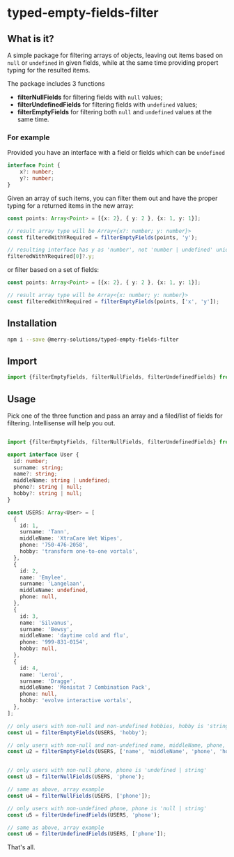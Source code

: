 # typed-empty-fields-filter

## What is it?

A simple package for filtering arrays of objects, leaving out items based on `null` or `undefined` in given fields, while at the same time providing propert typing for the resulted items.

The package includes 3 functions

* **filterNullFields** for filtering fields with `null` values;
* **filterUndefinedFields** for filtering fields with `undefined` values;
* **filterEmptyFields** for filtering both `null` and `undefined` values at the same time.

### For example

Provided you have an interface with a field or fields which can be `undefined`

```typescript
interface Point {
    x?: number;
    y?: number;
}
```

Given an array of such items, you can filter them out and have the proper typing for a returned items in the new array:

```typescript
const points: Array<Point> = [{x: 2}, { y: 2 }, {x: 1, y: 1}];

// result array type will be Array<{x?: number; y: number}>
const filteredWithYRequired = filterEmptyFields(points, 'y');

// resulting interface has y as 'number', not 'number | undefined' union as before
filteredWithYRequired[0]?.y;
```

or filter based on a set of fields:



```typescript
const points: Array<Point> = [{x: 2}, { y: 2 }, {x: 1, y: 1}];

// result array type will be Array<{x: number; y: number}>
const filteredWithYRequired = filterEmptyFields(points, ['x', 'y']);
```

## Installation

```bash
npm i --save @merry-solutions/typed-empty-fields-filter
```

## Import

```typescript
import {filterEmptyFields, filterNullFields, filterUndefinedFields} from '@merry-solutions/typed-empty-fields-filter';
```

## Usage

Pick one of the three function and pass an array and a filed/list of fields for filtering. Intellisense will help you out.

```typescript

import {filterEmptyFields, filterNullFields, filterUndefinedFields} from '@merry-solutions/typed-empty-fields-filter';

export interface User {
  id: number;
  surname: string;
  name?: string;
  middleName: string | undefined;
  phone?: string | null;
  hobby?: string | null;
}

const USERS: Array<User> = [
  {
    id: 1,
    surname: 'Tann',
    middleName: 'XtraCare Wet Wipes',
    phone: '750-476-2058',
    hobby: 'transform one-to-one vortals',
  },
  {
    id: 2,
    name: 'Emylee',
    surname: 'Langelaan',
    middleName: undefined,
    phone: null,
  },
  {
    id: 3,
    name: 'Silvanus',
    surname: 'Bewsy',
    middleName: 'daytime cold and flu',
    phone: '999-831-0154',
    hobby: null,
  },
  {
    id: 4,
    name: 'Leroi',
    surname: 'Dragge',
    middleName: 'Monistat 7 Combination Pack',
    phone: null,
    hobby: 'evolve interactive vortals',
  },
];

// only users with non-null and non-undefined hobbies, hobby is 'string'
const u1 = filterEmptyFields(USERS, 'hobby');

// only users with non-null and non-undefined name, middleName, phone, hobby
const u2 = filterEmptyFields(USERS, ['name', 'middleName', 'phone', 'hobby']);


// only users with non-null phone, phone is 'undefined | string'
const u3 = filterNullFields(USERS, 'phone');

// same as above, array example
const u4 = filterNullFields(USERS, ['phone']);

// only users with non-undefined phone, phone is 'null | string'
const u5 = filterUndefinedFields(USERS, 'phone');

// same as above, array example
const u6 = filterUndefinedFields(USERS, ['phone']);
```

That's all.